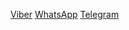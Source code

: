 [Viber](viber://add?number=+375291953706)
[WhatsApp](whatsapp://send?phone=375296668011)
[Telegram](tg://resolve?domain=PharmBonusHelp)
